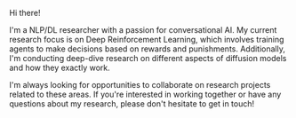 
Hi there!

I'm a NLP/DL researcher with a passion for conversational AI. My current research focus is on Deep Reinforcement Learning, which involves training agents to make decisions based on rewards and punishments. Additionally, I'm conducting deep-dive research on different aspects of diffusion models and how they exactly work.

I'm always looking for opportunities to collaborate on research projects related to these areas. If you're interested in working together or have any questions about my research, please don't hesitate to get in touch!

<!---
[![GitHub Streak](https://github-readme-streak-stats.herokuapp.com?user=Arenaa&theme=dark&card_width=455)](https://git.io/streak-stats)

Arenaa/Arenaa is a ✨ special ✨ repository because its `README.md` (this file) appears on your GitHub profile.
You can click the Preview link to take a look at your changes.
--->
